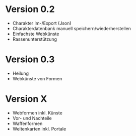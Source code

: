 # Version 0.2
- Charakter Im-/Export (Json)
- Charakterdatenbank manuell speichern/wiederherstellen
- Einfachste Webkünste
- Rassenunterstützung

# Version 0.3
- Heilung
- Webkünste von Formen

# Version X
- Webformen inkl. Künste
- Vor- und Nachteile
- Waffenformen
- Weltenkarten inkl. Portale